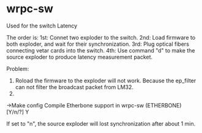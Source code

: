wrpc-sw
=======

Used for the switch Latency

The order is: 
1st: Connet two exploder to the switch.
2nd: Load firmware to both exploder, and wait for their synchronization.
3rd: Plug optical fibers connecting vetar cards into the switch.
4th: Use command "d" to make the source exploder to produce latency measurement packet.


Problem:
1. Roload the firmware to the exploder will not work. Because the ep_filter can not filter the broadcast packet from LM32.
2. 
->Make config
  Compile Etherbone support in wrpc-sw (ETHERBONE) [Y/n/?] Y
  
  If set to "n", the source exploder will lost synchronization after about 1 min.
